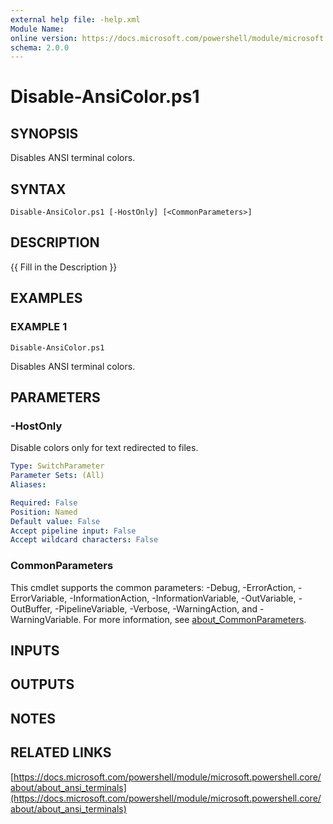```yaml
---
external help file: -help.xml
Module Name:
online version: https://docs.microsoft.com/powershell/module/microsoft.powershell.core/about/about_ansi_terminals
schema: 2.0.0
---
```


# Disable-AnsiColor.ps1

## SYNOPSIS
Disables ANSI terminal colors.

## SYNTAX

```
Disable-AnsiColor.ps1 [-HostOnly] [<CommonParameters>]
```

## DESCRIPTION
{{ Fill in the Description }}

## EXAMPLES

### EXAMPLE 1
```
Disable-AnsiColor.ps1
```

Disables ANSI terminal colors.

## PARAMETERS

### -HostOnly
Disable colors only for text redirected to files.

```yaml
Type: SwitchParameter
Parameter Sets: (All)
Aliases:

Required: False
Position: Named
Default value: False
Accept pipeline input: False
Accept wildcard characters: False
```

### CommonParameters
This cmdlet supports the common parameters: -Debug, -ErrorAction, -ErrorVariable, -InformationAction, -InformationVariable, -OutVariable, -OutBuffer, -PipelineVariable, -Verbose, -WarningAction, and -WarningVariable. For more information, see [about_CommonParameters](http://go.microsoft.com/fwlink/?LinkID=113216).

## INPUTS

## OUTPUTS

## NOTES

## RELATED LINKS

[https://docs.microsoft.com/powershell/module/microsoft.powershell.core/about/about_ansi_terminals](https://docs.microsoft.com/powershell/module/microsoft.powershell.core/about/about_ansi_terminals)

